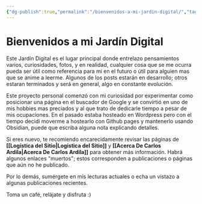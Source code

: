 ```yaml
---
{"dg-publish":true,"permalink":"/bienvenidos-a-mi-jardin-digital/","tags":["page","gardenEntry","gardenEntry"],"created":"2025-03-10T08:08:23.222-05:00","updated":"2025-03-10T14:52:20.608-05:00"}
---
```


# Bienvenidos a mi Jardín Digital

Este Jardín Digital es el lugar principal donde entrelazo pensamientos varios, curiosidades, fotos, y en realidad, cualquier cosa que se me ocurra pueda ser útil como referencia para mi en el futuro o útil para alguien mas que se anime a leerme. Algunos de los posts estarán en desarrollo; otros estaran terminados y será en general, algo en constante evolución.

Este proyecto personal comenzó con mi curiosidad por experimentar como posicionar una página en el buscador de Google y se convirtió en uno de mis hobbies mas preciados y al que trato de dedicarle tiempo a pesar de mis ocupaciones. En el pasado estaba hosteado en Wordpress pero con el tiempo decidi moverme a hostearlo con Github pages y mantenerlo usando Obsidian, puede que escriba alguna nota explicando detalles.

Si eres nuevo, te recomiendo encarecidamente revisar las páginas de **[[Logística del Sitio\|Logística del Sitio]]** y **[[Acerca De Carlos Ardila\|Acerca De Carlos Ardila]]** para obtener más información. Habrá algunos enlaces "muertos"; estos corresponden a publicaciones o páginas que aún no he publicado.

Por lo demás, sumérgete en mis lecturas actuales o echa un vistazo a algunas publicaciones recientes.

Toma un café, relájate y disfruta :)